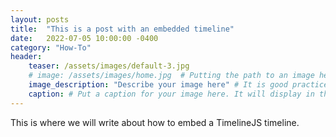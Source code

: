 ```yaml
---
layout: posts
title:  "This is a post with an embedded timeline"
date:   2022-07-05 10:00:00 -0400
category: "How-To"
header:
    teaser: /assets/images/default-3.jpg
    # image: /assets/images/home.jpg  # Putting the path to an image here will replace the header image.
    image_description: "Describe your image here" # It is good practice to include an image desription as alt text.
    caption: # Put a caption for your image here. It will display in the bottom right corner of the image.
---
```


This is where we will write about how to embed a TimelineJS timeline.